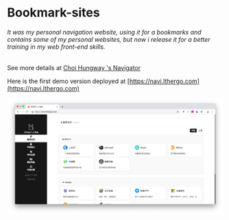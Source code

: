 # Bookmark-sites	

###### It was my personal navigation website, using it for a bookmarks and contains some of my personal websites, but now i release it for a better training in my web front-end skills.

See more details at [Choi Hungway 's Navigator](https://mylax.cn)

Here is the first demo version deployed at [https://navi.lthergo.com](https://navi.lthergo.com)

![Navigator demo](./navigator.png)